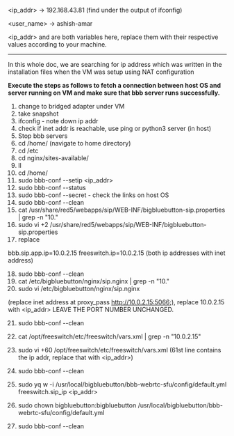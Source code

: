 <ip_addr> -> 192.168.43.81 (find under the output of ifconfig)

<user_name> -> ashish-amar

<ip_addr> and <user-name> are both variables here, replace them with their respective values according to your machine.
  
----------------------------------------------------------------------------------------------------------------------------------------

In this whole doc, we are searching for ip address which was written in the installation files when the VM was setup using NAT configuration

**Execute the steps as follows to fetch a connection between host OS and server running on VM and make sure that bbb server runs successfully.**

1) change to bridged adapter under VM
2) take snapshot
3) ifconfig - note down ip addr
4) check if inet addr is reachable, use ping or python3 server (in host)
5) Stop bbb servers
6) cd /home/<user-name> (navigate to home directory)
7) cd /etc
8) cd nginx/sites-available/
9) ll
10) cd /home/<user-name>
11) sudo bbb-conf --setip <ip_addr>
12) sudo bbb-conf --status
13) sudo bbb-conf --secret - check the links on host OS
14) sudo bbb-conf --clean
15) cat /usr/share/red5/webapps/sip/WEB-INF/bigbluebutton-sip.properties | grep -n "10."
16) sudo vi +2 /usr/share/red5/webapps/sip/WEB-INF/bigbluebutton-sip.properties 
17) replace 

bbb.sip.app.ip=10.0.2.15
freeswitch.ip=10.0.2.15 (both ip addresses with inet address)

18) sudo bbb-conf --clean
19) cat /etc/bigbluebutton/nginx/sip.nginx | grep -n "10."
20) sudo vi /etc/bigbluebutton/nginx/sip.nginx 

(replace inet address at proxy_pass http://10.0.2.15:5066;), replace 10.0.2.15 with <ip_addr> LEAVE THE PORT NUMBER UNCHANGED.

21) sudo bbb-conf --clean
22) cat /opt/freeswitch/etc/freeswitch/vars.xml | grep -n "10.0.2.15"
23) sudo vi +60 /opt/freeswitch/etc/freeswitch/vars.xml
(61st line contains the ip addr, replace that with <ip_addr>)

24) sudo bbb-conf --clean

25)  sudo yq w -i /usr/local/bigbluebutton/bbb-webrtc-sfu/config/default.yml freeswitch.sip_ip <ip_addr>
26) sudo chown bigbluebutton:bigbluebutton /usr/local/bigbluebutton/bbb-webrtc-sfu/config/default.yml
27) sudo bbb-conf --clean
